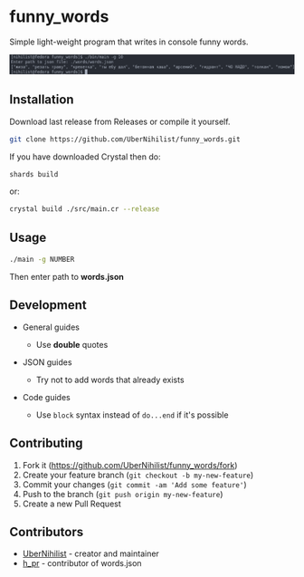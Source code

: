 # funny_words

Simple light-weight program that writes in console funny words.

![sample](./assets/images/sample.png)

## Installation

Download last release from Releases or compile it yourself.

```bash
git clone https://github.com/UberNihilist/funny_words.git
```

If you have downloaded Crystal then do:

```bash
shards build 
```

or:

```bash
crystal build ./src/main.cr --release
```

## Usage

```bash
./main -g NUMBER
```

Then enter path to **words.json**

## Development

* General guides
  * Use **double** quotes

* JSON guides
  * Try not to add words that already exists

* Code guides
  * Use `block` syntax instead of `do...end` if it's possible

## Contributing

1. Fork it (<https://github.com/UberNihilist/funny_words/fork>)
2. Create your feature branch (`git checkout -b my-new-feature`)
3. Commit your changes (`git commit -am 'Add some feature'`)
4. Push to the branch (`git push origin my-new-feature`)
5. Create a new Pull Request

## Contributors

* [UberNihilist](https://github.com/UberNihilist) - creator and maintainer
* [h_pr](https://github.com/hackers-pr) - contributor of words.json

